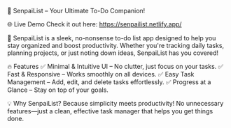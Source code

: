 📝 SenpaiList – Your Ultimate To-Do Companion!

🌐 Live Demo
Check it out here:  https://senpailist.netlify.app/

🚀 SenpaiList is a sleek, no-nonsense to-do list app designed to help you stay organized and boost productivity. Whether you're tracking daily tasks, planning projects, or just noting down ideas, SenpaiList has you covered!

🔥 Features
✅ Minimal & Intuitive UI – No clutter, just focus on your tasks.
✅ Fast & Responsive – Works smoothly on all devices.
✅ Easy Task Management – Add, edit, and delete tasks effortlessly.
✅ Progress at a Glance – Stay on top of your goals.



💡 Why SenpaiList?
Because simplicity meets productivity! No unnecessary features—just a clean, effective task manager that helps you get things done.
